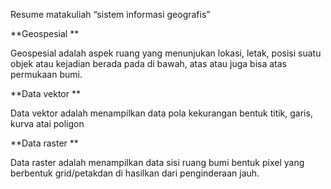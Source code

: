 Resume matakuliah “sistem informasi geografis”

**Geospesial **

Geospesial adalah aspek ruang yang menunjukan lokasi, letak, posisi suatu objek atau kejadian berada pada di bawah, atas atau juga bisa atas permukaan bumi.

**Data vektor **

Data vektor adalah menampilkan data pola kekurangan bentuk titik, garis, kurva atai poligon

**Data raster **

Data raster adalah menampilkan data sisi ruang bumi bentuk pixel yang berbentuk grid/petakdan di hasilkan dari penginderaan jauh.
